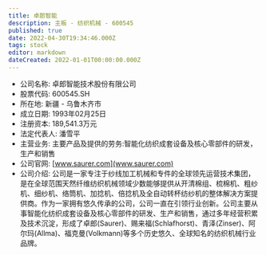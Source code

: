 ```yaml
---
title: 卓郎智能
description: 主板 - 纺织机械 - 600545
published: true
date: 2022-04-30T19:34:46.000Z
tags: stock
editor: markdown
dateCreated: 2022-01-01T00:00:00.000Z
---
```


- 公司名称: 卓郎智能技术股份有限公司
- 股票代码: 600545.SH
- 所在地: 新疆 - 乌鲁木齐市
- 成立日期: 1993年02月25日
- 注册资本: 189,541.3万元
- 法定代表人: 潘雪平
- 主营业务: 主要产品及提供的劳务:智能化纺织成套设备及核心零部件的研发，生产和销售
- 公司官网: [www.saurer.com](www.saurer.com)
- 公司介绍: 公司是一家专注于纱线加工机械和专件的全球领先运营技术集团，是在全球范围天然纤维纺织机械领域少数能够提供从开清棉组、梳棉机、粗纱机、细纱机、络筒机、加捻机、倍捻机及全自动转杯纺纱机的整体解决方案提供商。作为一家拥有悠久传承的公司，公司一直在引领行业创新。公司主要从事智能化纺织成套设备及核心零部件的研发、生产和销售，通过多年经营积累及技术沉淀，形成了卓郎(Saurer)、赐来福(Schlafhorst)、青泽(Zinser)、阿尔玛(Allma)、福克曼(Volkmann)等多个历史悠久、全球知名的纺织机械行业品牌。


